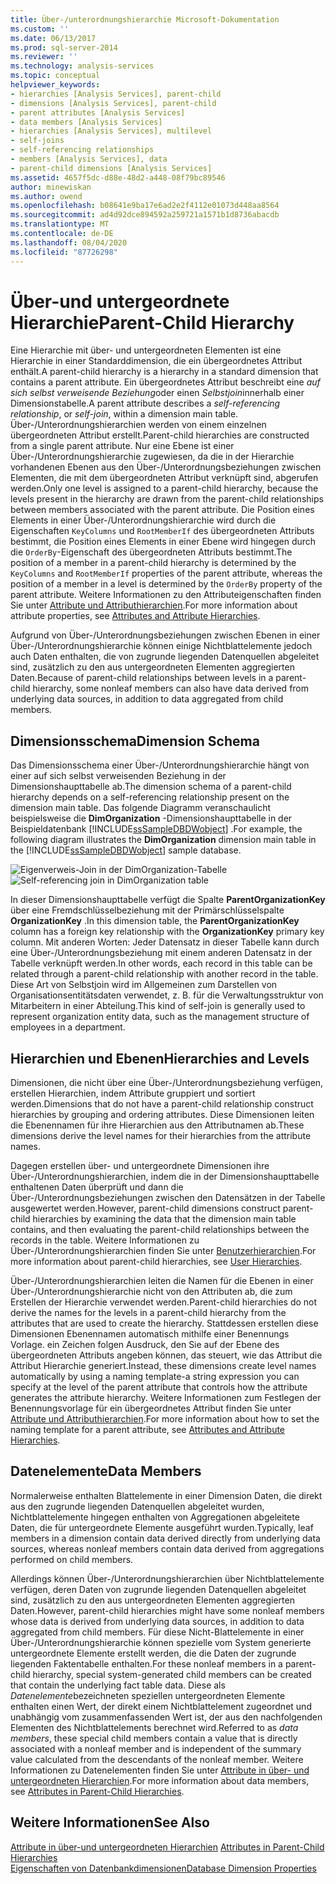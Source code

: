 ```yaml
---
title: Über-/unterordnungshierarchie Microsoft-Dokumentation
ms.custom: ''
ms.date: 06/13/2017
ms.prod: sql-server-2014
ms.reviewer: ''
ms.technology: analysis-services
ms.topic: conceptual
helpviewer_keywords:
- hierarchies [Analysis Services], parent-child
- dimensions [Analysis Services], parent-child
- parent attributes [Analysis Services]
- data members [Analysis Services]
- hierarchies [Analysis Services], multilevel
- self-joins
- self-referencing relationships
- members [Analysis Services], data
- parent-child dimensions [Analysis Services]
ms.assetid: 4657f5dc-d88e-48d2-a448-08f79bc89546
author: minewiskan
ms.author: owend
ms.openlocfilehash: b08641e9ba17e6ad2e2f4112e01073d448aa8564
ms.sourcegitcommit: ad4d92dce894592a259721a1571b1d8736abacdb
ms.translationtype: MT
ms.contentlocale: de-DE
ms.lasthandoff: 08/04/2020
ms.locfileid: "87726298"
---
```

# <a name="parent-child-hierarchy"></a><span data-ttu-id="af190-102">Über-und untergeordnete Hierarchie</span><span class="sxs-lookup"><span data-stu-id="af190-102">Parent-Child Hierarchy</span></span>
  <span data-ttu-id="af190-103">Eine Hierarchie mit über- und untergeordneten Elementen ist eine Hierarchie in einer Standarddimension, die ein übergeordnetes Attribut enthält.</span><span class="sxs-lookup"><span data-stu-id="af190-103">A parent-child hierarchy is a hierarchy in a standard dimension that contains a parent attribute.</span></span> <span data-ttu-id="af190-104">Ein übergeordnetes Attribut beschreibt eine *auf sich selbst verweisende Beziehung*oder einen *Selbstjoin*innerhalb einer Dimensionstabelle.</span><span class="sxs-lookup"><span data-stu-id="af190-104">A parent attribute describes a *self-referencing relationship*, or *self-join*, within a dimension main table.</span></span> <span data-ttu-id="af190-105">Über-/Unterordnungshierarchien werden von einem einzelnen übergeordneten Attribut erstellt.</span><span class="sxs-lookup"><span data-stu-id="af190-105">Parent-child hierarchies are constructed from a single parent attribute.</span></span> <span data-ttu-id="af190-106">Nur eine Ebene ist einer Über-/Unterordnungshierarchie zugewiesen, da die in der Hierarchie vorhandenen Ebenen aus den Über-/Unterordnungsbeziehungen zwischen Elementen, die mit dem übergeordneten Attribut verknüpft sind, abgerufen werden.</span><span class="sxs-lookup"><span data-stu-id="af190-106">Only one level is assigned to a parent-child hierarchy, because the levels present in the hierarchy are drawn from the parent-child relationships between members associated with the parent attribute.</span></span> <span data-ttu-id="af190-107">Die Position eines Elements in einer Über-/Unterordnungshierarchie wird durch die Eigenschaften `KeyColumns` und `RootMemberIf` des übergeordneten Attributs bestimmt, die Position eines Elements in einer Ebene wird hingegen durch die `OrderBy`-Eigenschaft des übergeordneten Attributs bestimmt.</span><span class="sxs-lookup"><span data-stu-id="af190-107">The position of a member in a parent-child hierarchy is determined by the `KeyColumns` and `RootMemberIf` properties of the parent attribute, whereas the position of a member in a level is determined by the `OrderBy` property of the parent attribute.</span></span> <span data-ttu-id="af190-108">Weitere Informationen zu den Attributeigenschaften finden Sie unter [Attribute und Attributhierarchien](../multidimensional-models-olap-logical-dimension-objects/attributes-and-attribute-hierarchies.md).</span><span class="sxs-lookup"><span data-stu-id="af190-108">For more information about attribute properties, see [Attributes and Attribute Hierarchies](../multidimensional-models-olap-logical-dimension-objects/attributes-and-attribute-hierarchies.md).</span></span>  
  
 <span data-ttu-id="af190-109">Aufgrund von Über-/Unterordnungsbeziehungen zwischen Ebenen in einer Über-/Unterordnungshierarchie können einige Nichtblattelemente jedoch auch Daten enthalten, die von zugrunde liegenden Datenquellen abgeleitet sind, zusätzlich zu den aus untergeordneten Elementen aggregierten Daten.</span><span class="sxs-lookup"><span data-stu-id="af190-109">Because of parent-child relationships between levels in a parent-child hierarchy, some nonleaf members can also have data derived from underlying data sources, in addition to data aggregated from child members.</span></span>  
  
## <a name="dimension-schema"></a><span data-ttu-id="af190-110">Dimensionsschema</span><span class="sxs-lookup"><span data-stu-id="af190-110">Dimension Schema</span></span>  
 <span data-ttu-id="af190-111">Das Dimensionsschema einer Über-/Unterordnungshierarchie hängt von einer auf sich selbst verweisenden Beziehung in der Dimensionshaupttabelle ab.</span><span class="sxs-lookup"><span data-stu-id="af190-111">The dimension schema of a parent-child hierarchy depends on a self-referencing relationship present on the dimension main table.</span></span> <span data-ttu-id="af190-112">Das folgende Diagramm veranschaulicht beispielsweise die **DimOrganization** -Dimensionshaupttabelle in der Beispieldatenbank [!INCLUDE[ssSampleDBDWobject](../../includes/sssampledbdwobject-md.md)] .</span><span class="sxs-lookup"><span data-stu-id="af190-112">For example, the following diagram illustrates the **DimOrganization** dimension main table in the [!INCLUDE[ssSampleDBDWobject](../../includes/sssampledbdwobject-md.md)] sample database.</span></span>  
  
 <span data-ttu-id="af190-113">![Eigenverweis-Join in der DimOrganization-Tabelle](../dev-guide/media/dimorganization.gif "Eigenverweis-Join in der DimOrganization-Tabelle")</span><span class="sxs-lookup"><span data-stu-id="af190-113">![Self-referencing join in DimOrganization table](../dev-guide/media/dimorganization.gif "Self-referencing join in DimOrganization table")</span></span>  
  
 <span data-ttu-id="af190-114">In dieser Dimensionshaupttabelle verfügt die Spalte **ParentOrganizationKey** über eine Fremdschlüsselbeziehung mit der Primärschlüsselspalte **OrganizationKey** .</span><span class="sxs-lookup"><span data-stu-id="af190-114">In this dimension table, the **ParentOrganizationKey** column has a foreign key relationship with the **OrganizationKey** primary key column.</span></span> <span data-ttu-id="af190-115">Mit anderen Worten: Jeder Datensatz in dieser Tabelle kann durch eine Über-/Unterordnungsbeziehung mit einem anderen Datensatz in der Tabelle verknüpft werden.</span><span class="sxs-lookup"><span data-stu-id="af190-115">In other words, each record in this table can be related through a parent-child relationship with another record in the table.</span></span> <span data-ttu-id="af190-116">Diese Art von Selbstjoin wird im Allgemeinen zum Darstellen von Organisationsentitätsdaten verwendet, z. B. für die Verwaltungsstruktur von Mitarbeitern in einer Abteilung.</span><span class="sxs-lookup"><span data-stu-id="af190-116">This kind of self-join is generally used to represent organization entity data, such as the management structure of employees in a department.</span></span>  
  
## <a name="hierarchies-and-levels"></a><span data-ttu-id="af190-117">Hierarchien und Ebenen</span><span class="sxs-lookup"><span data-stu-id="af190-117">Hierarchies and Levels</span></span>  
 <span data-ttu-id="af190-118">Dimensionen, die nicht über eine Über-/Unterordnungsbeziehung verfügen, erstellen Hierarchien, indem Attribute gruppiert und sortiert werden.</span><span class="sxs-lookup"><span data-stu-id="af190-118">Dimensions that do not have a parent-child relationship construct hierarchies by grouping and ordering attributes.</span></span> <span data-ttu-id="af190-119">Diese Dimensionen leiten die Ebenennamen für ihre Hierarchien aus den Attributnamen ab.</span><span class="sxs-lookup"><span data-stu-id="af190-119">These dimensions derive the level names for their hierarchies from the attribute names.</span></span>  
  
 <span data-ttu-id="af190-120">Dagegen erstellen über- und untergeordnete Dimensionen ihre Über-/Unterordnungshierarchien, indem die in der Dimensionshaupttabelle enthaltenen Daten überprüft und dann die Über-/Unterordnungsbeziehungen zwischen den Datensätzen in der Tabelle ausgewertet werden.</span><span class="sxs-lookup"><span data-stu-id="af190-120">However, parent-child dimensions construct parent-child hierarchies by examining the data that the dimension main table contains, and then evaluating the parent-child relationships between the records in the table.</span></span> <span data-ttu-id="af190-121">Weitere Informationen zu Über-/Unterordnungshierarchien finden Sie unter [Benutzerhierarchien](../multidimensional-models-olap-logical-dimension-objects/user-hierarchies.md).</span><span class="sxs-lookup"><span data-stu-id="af190-121">For more information about parent-child hierarchies, see [User Hierarchies](../multidimensional-models-olap-logical-dimension-objects/user-hierarchies.md).</span></span>  
  
 <span data-ttu-id="af190-122">Über-/Unterordnungshierarchien leiten die Namen für die Ebenen in einer Über-/Unterordnungshierarchie nicht von den Attributen ab, die zum Erstellen der Hierarchie verwendet werden.</span><span class="sxs-lookup"><span data-stu-id="af190-122">Parent-child hierarchies do not derive the names for the levels in a parent-child hierarchy from the attributes that are used to create the hierarchy.</span></span> <span data-ttu-id="af190-123">Stattdessen erstellen diese Dimensionen Ebenennamen automatisch mithilfe einer Benennungs Vorlage. ein Zeichen folgen Ausdruck, den Sie auf der Ebene des übergeordneten Attributs angeben können, das steuert, wie das Attribut die Attribut Hierarchie generiert.</span><span class="sxs-lookup"><span data-stu-id="af190-123">Instead, these dimensions create level names automatically by using a naming template-a string expression you can specify at the level of the parent attribute that controls how the attribute generates the attribute hierarchy.</span></span> <span data-ttu-id="af190-124">Weitere Informationen zum Festlegen der Benennungsvorlage für ein übergeordnetes Attribut finden Sie unter [Attribute und Attributhierarchien](../multidimensional-models-olap-logical-dimension-objects/attributes-and-attribute-hierarchies.md).</span><span class="sxs-lookup"><span data-stu-id="af190-124">For more information about how to set the naming template for a parent attribute, see [Attributes and Attribute Hierarchies](../multidimensional-models-olap-logical-dimension-objects/attributes-and-attribute-hierarchies.md).</span></span>  
  
## <a name="data-members"></a><span data-ttu-id="af190-125">Datenelemente</span><span class="sxs-lookup"><span data-stu-id="af190-125">Data Members</span></span>  
 <span data-ttu-id="af190-126">Normalerweise enthalten Blattelemente in einer Dimension Daten, die direkt aus den zugrunde liegenden Datenquellen abgeleitet wurden, Nichtblattelemente hingegen enthalten von Aggregationen abgeleitete Daten, die für untergeordnete Elemente ausgeführt wurden.</span><span class="sxs-lookup"><span data-stu-id="af190-126">Typically, leaf members in a dimension contain data derived directly from underlying data sources, whereas nonleaf members contain data derived from aggregations performed on child members.</span></span>  
  
 <span data-ttu-id="af190-127">Allerdings können Über-/Unterordnungshierarchien über Nichtblattelemente verfügen, deren Daten von zugrunde liegenden Datenquellen abgeleitet sind, zusätzlich zu den aus untergeordneten Elementen aggregierten Daten.</span><span class="sxs-lookup"><span data-stu-id="af190-127">However, parent-child hierarchies might have some nonleaf members whose data is derived from underlying data sources, in addition to data aggregated from child members.</span></span> <span data-ttu-id="af190-128">Für diese Nicht-Blattelemente in einer Über-/Unterordnungshierarchie können spezielle vom System generierte untergeordnete Elemente erstellt werden, die die Daten der zugrunde liegenden Faktentabelle enthalten.</span><span class="sxs-lookup"><span data-stu-id="af190-128">For these nonleaf members in a parent-child hierarchy, special system-generated child members can be created that contain the underlying fact table data.</span></span> <span data-ttu-id="af190-129">Diese als *Datenelemente*bezeichneten speziellen untergeordneten Elemente enthalten einen Wert, der direkt einem Nichtblattelement zugeordnet und unabhängig vom zusammenfassenden Wert ist, der aus den nachfolgenden Elementen des Nichtblattelements berechnet wird.</span><span class="sxs-lookup"><span data-stu-id="af190-129">Referred to as *data members*, these special child members contain a value that is directly associated with a nonleaf member and is independent of the summary value calculated from the descendants of the nonleaf member.</span></span> <span data-ttu-id="af190-130">Weitere Informationen zu Datenelementen finden Sie unter [Attribute in über- und untergeordneten Hierarchien](parent-child-dimension-attributes.md).</span><span class="sxs-lookup"><span data-stu-id="af190-130">For more information about data members, see [Attributes in Parent-Child Hierarchies](parent-child-dimension-attributes.md).</span></span>  
  
## <a name="see-also"></a><span data-ttu-id="af190-131">Weitere Informationen</span><span class="sxs-lookup"><span data-stu-id="af190-131">See Also</span></span>  
 <span data-ttu-id="af190-132">[Attribute in über-und untergeordneten Hierarchien](parent-child-dimension-attributes.md) </span><span class="sxs-lookup"><span data-stu-id="af190-132">[Attributes in Parent-Child Hierarchies](parent-child-dimension-attributes.md) </span></span>  
 [<span data-ttu-id="af190-133">Eigenschaften von Datenbankdimensionen</span><span class="sxs-lookup"><span data-stu-id="af190-133">Database Dimension Properties</span></span>](../multidimensional-models-olap-logical-dimension-objects/database-dimension-properties.md)  
  
  
